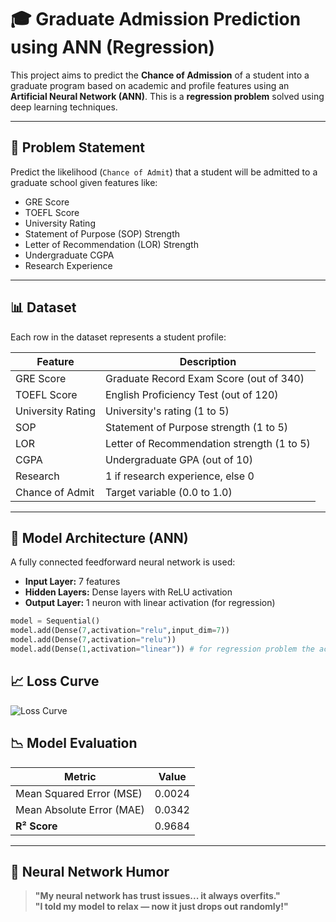 # 🎓 Graduate Admission Prediction using ANN (Regression)

This project aims to predict the **Chance of Admission** of a student into a graduate program based on academic and profile features using an **Artificial Neural Network (ANN)**. This is a **regression problem** solved using deep learning techniques.

---

## 📌 Problem Statement

Predict the likelihood (`Chance of Admit`) that a student will be admitted to a graduate school given features like:

- GRE Score
- TOEFL Score
- University Rating
- Statement of Purpose (SOP) Strength
- Letter of Recommendation (LOR) Strength
- Undergraduate CGPA
- Research Experience

---

## 📊 Dataset

Each row in the dataset represents a student profile:

| Feature            | Description                                  |
|--------------------|----------------------------------------------|
| GRE Score          | Graduate Record Exam Score (out of 340)      |
| TOEFL Score        | English Proficiency Test (out of 120)        |
| University Rating  | University's rating (1 to 5)                 |
| SOP                | Statement of Purpose strength (1 to 5)       |
| LOR                | Letter of Recommendation strength (1 to 5)   |
| CGPA               | Undergraduate GPA (out of 10)                |
| Research           | 1 if research experience, else 0             |
| Chance of Admit    | Target variable (0.0 to 1.0)                 |

---

## 🧠 Model Architecture (ANN)

A fully connected feedforward neural network is used:

- **Input Layer:** 7 features
- **Hidden Layers:** Dense layers with ReLU activation
- **Output Layer:** 1 neuron with linear activation (for regression)

```python
model = Sequential()
model.add(Dense(7,activation="relu",input_dim=7))
model.add(Dense(7,activation="relu"))
model.add(Dense(1,activation="linear")) # for regression problem the activation function always linear

```

## 📈 Loss Curve
![Loss Curve](images/loss1.png)


## 📉 Model Evaluation

| Metric                    | Value   |
|---------------------------|---------|
| Mean Squared Error (MSE)  | 0.0024  |
| Mean Absolute Error (MAE) | 0.0342  |
| **R² Score**              | 0.9684  |



---

## 🤖 Neural Network Humor

> **"My neural network has trust issues... it always overfits."**  
> **"I told my model to relax — now it just drops out randomly!"**


